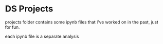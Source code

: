 # DS Projects
 
projects folder contains some ipynb files that I've worked on in the past, just for fun.

each ipynb file is a separate analysis
